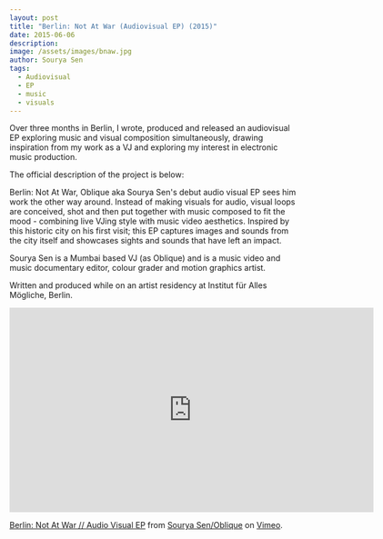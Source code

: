 ```yaml
---
layout: post
title: "Berlin: Not At War (Audiovisual EP) (2015)"
date: 2015-06-06
description:
image: /assets/images/bnaw.jpg
author: Sourya Sen
tags:
  - Audiovisual
  - EP
  - music
  - visuals
---
```


Over three months in Berlin, I wrote, produced and released an audiovisual EP exploring music and visual composition simultaneously, drawing inspiration from my work as a VJ and exploring my interest in electronic music production.

The official description of the project is below:

Berlin: Not At War, Oblique aka Sourya Sen's debut audio visual EP sees him work the other way around. Instead of making visuals for audio, visual loops are conceived, shot and then put together with music composed to fit the mood - combining live VJing style with music video aesthetics. Inspired by this historic city on his first visit; this EP captures images and sounds from the city itself and showcases sights and sounds that have left an impact.

Sourya Sen is a Mumbai based VJ (as Oblique) and is a music video and music documentary editor, colour grader and motion graphics artist.

Written and produced while on an artist residency at Institut für Alles Mögliche, Berlin.

<iframe src="https://player.vimeo.com/video/129318180" width="640" height="360" frameborder="0" allow="autoplay; fullscreen" allowfullscreen></iframe>
<p><a href="https://vimeo.com/129318180">Berlin: Not At War // Audio Visual EP</a> from <a href="https://vimeo.com/ayruos">Sourya Sen/Oblique</a> on <a href="https://vimeo.com">Vimeo</a>.</p>
